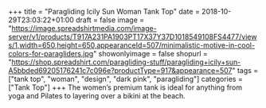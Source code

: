 +++
title = "Paragliding Icily Sun Woman Tank Top"
date = 2018-10-29T23:03:22+01:00
draft = false
image = "https://image.spreadshirtmedia.com/image-server/v1/products/T917A231PA1903PT17X37Y37D1018549108FS4477/views/1,width=650,height=650,appearanceId=507/minimalistic-motive-in-cool-colors-for-paragliders.jpg"
showonlyimage = false
shopurl = "https://shop.spreadshirt.com/paragliding-stuff/paragliding+icily+sun-A5bbded69205176241c7c096e?productType=917&appearance=507"
tags = ["tank top", "woman", "design", "dark pink", "paragliding"]
categories = ["Tank Top"]
+++
The women’s premium tank is ideal for anything from yoga and Pilates to layering over a bikini at the beach. 